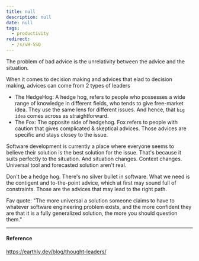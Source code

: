 ```yaml
---
title: null
description: null
date: null
tags:
  - productivity
redirect:
  - /s/vH-5SQ
---
```


The problem of bad advice is the unrelativity between the advice and the situation.

When it comes to decision making and advices that elad to decision making, advices can come from 2 types of leaders

- The HedgeHog: A hedge hog, refers to people who possesses a wide range of knowledge in different fields, who tends to give free-market idea. They use the same lens for different issues. And hence, that `big idea` comes across as straightforward.
- The Fox: The opposite side of hedgehog. Fox refers to people with caution that gives complicated & skeptical advices. Those advices are specific and stays closey to the issue.

Software development is currently a place where everyone seems to believe their solution is the best solution for the issue. That's because it suits perfectly to the situation. And situation changes. Context changes. Universal tool and forecasted solution aren't real.

Don't be a hedge hog. There's no silver bullet in software. What we need is the contigent and to-the-point advice, which at first may sound full of constraints. Those are the advices that may lead to the right path.

Fav quote: "The more universal a solution someone claims to have to whatever software engineering problem exists, and the more confident they are that it is a fully generalized solution, the more you should question them."

---

#### Reference

https://earthly.dev/blog/thought-leaders/
